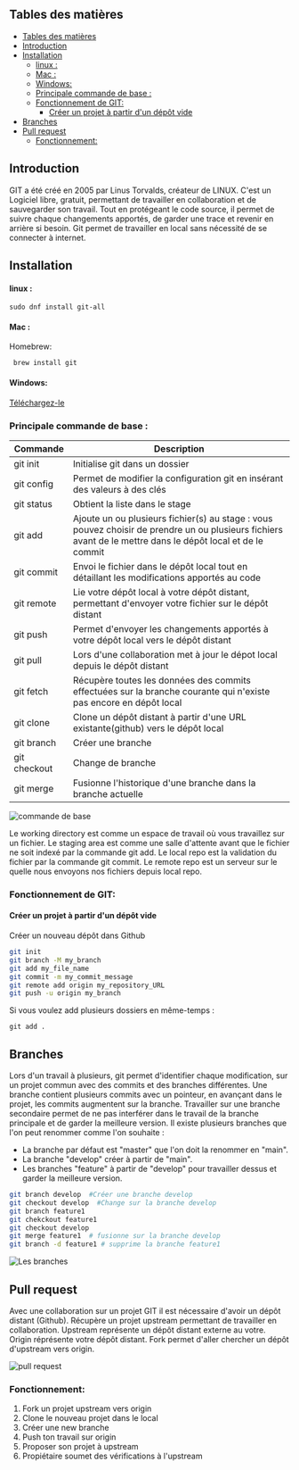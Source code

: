 ## Tables des matières
<!-- TOC -->
- [Tables des matières](#tables-des-matières)
- [Introduction](#introduction)
- [Installation ](#installation-)
    - [linux :](#linux-)
    - [Mac :](#mac-)
    - [Windows:](#windows)
  - [Principale commande de base :](#principale-commande-de-base-)
  - [Fonctionnement de GIT: ](#fonctionnement-de-git-)
    - [Créer un projet à partir d'un dépôt vide](#créer-un-projet-à-partir-dun-dépôt-vide)
- [Branches](#branches)
- [Pull request ](#pull-request-)
  - [Fonctionnement:](#fonctionnement)
<!-- TOC -->

## Introduction<a name="Introduction"></a>
GIT a été créé en 2005 par Linus Torvalds, créateur de LINUX. 
C'est un Logiciel libre, gratuit, permettant de travailler en collaboration et de sauvegarder son travail. Tout en protégeant le code source, il permet de suivre chaque changements apportés, de garder une trace et revenir en arrière si besoin.
Git permet de travailler en local sans nécessité de se connecter à internet. 
  


## Installation <a name="Installation"></a>
#### linux : 
```
sudo dnf install git-all
```
#### Mac : 
  Homebrew:
 ```
  brew install git
 ```
#### Windows: 
[Téléchargez-le](https://git-scm.com/download/win)

### Principale commande de base : 

| Commande     | Description                                                                                                                                                 |
| ------------ | ----------------------------------------------------------------------------------------------------------------------------------------------------------- |
| git init     | Initialise git dans un dossier                                                                                                                              |
| git config   | Permet de modifier la configuration git en insérant des valeurs à des clés                                                                                  |
| git status   | Obtient la liste dans le stage                                                                                                                              |
| git add      | Ajoute un ou plusieurs fichier(s) au stage : vous pouvez choisir de prendre un ou plusieurs fichiers avant de le mettre dans le dépôt local et de le commit |
| git commit   | Envoi le fichier dans le dépôt local tout en détaillant les modifications apportés au code                                                                  |
| git remote   | Lie votre dépôt local à votre dépôt distant, permettant d'envoyer votre fichier sur le dépôt distant                                                        |
| git push     | Permet d'envoyer les changements apportés à votre dépôt local vers le dépôt distant                                                                         |
| git pull     | Lors d'une collaboration met à jour le dépot local depuis le dépôt distant                                                                                  |
| git fetch    | Récupère toutes les données des commits effectuées sur la branche courante qui n'existe pas encore en dépôt local                                           |
| git clone    | Clone un dépôt distant à partir d'une URL existante(github) vers le dépôt local                                                                             |
| git branch   | Créer une branche                                                                                                                                           |
| git checkout | Change de branche                                                                                                                                           |
| git merge    | Fusionne l'historique d'une branche dans la branche actuelle                                                                                                |

![commande de base ](https://blog.freelancerepublik.com/wp-content/uploads/2021/12/Git-Architechture.png)

Le working directory est comme un espace de travail où vous travaillez sur un fichier.
Le staging area est comme une salle d'attente avant que le fichier ne soit indexé par la commande git add.
Le local repo est la validation du fichier par la commande git commit.
Le remote repo est un serveur sur le quelle nous envoyons nos fichiers depuis local repo.
### Fonctionnement de GIT: <a name="#Commande"></a>

#### Créer un projet à partir d'un dépôt vide
 Créer un nouveau dépôt dans Github
```sh
git init 
git branch -M my_branch
git add my_file_name
git commit -m my_commit_message
git remote add origin my_repository_URL
git push -u origin my_branch
```
Si vous voulez add plusieurs dossiers en même-temps :
```
git add .
```
## Branches 
Lors d'un travail à plusieurs, git permet d'identifier chaque modification, sur un projet commun avec des commits et des branches différentes.
Une branche contient plusieurs commits avec un pointeur, en avançant dans le projet, les commits augmentent sur la branche. 
Travailler sur une branche secondaire permet de ne pas interférer dans le travail de la branche principale et de garder la meilleure version.
Il existe plusieurs branches que l'on peut renommer comme l'on souhaite :  
- La branche par défaut est "master" que l'on doit la renommer en "main". 
- La branche "develop" créer à partir de "main".
- Les branches "feature" à partir de "develop" pour travailler dessus et garder la meilleure version. 
 

```sh
git branch develop  #Créer une branche develop
git checkout develop  #Change sur la branche develop
git branch feature1 
git chekckout feature1 
git checkout develop 
git merge feature1  # fusionne sur la branche develop
git branch -d feature1 # supprime la branche feature1
```
![Les branches](https://uploads.sitepoint.com/wp-content/uploads/2019/06/155993572204-gitflow.png)

## Pull request <a name="#Commande"></a>
Avec une collaboration sur un projet GIT il est nécessaire d'avoir un dépôt distant (Github).
Récupère un projet upstream permettant de travailler en collaboration.
Upstream représente un dépôt distant externe au votre.
Origin réprésente votre dépôt distant.
Fork permet d'aller chercher un dépôt d'upstream vers origin.

![pull request](https://devopscube.com/wp-content/uploads/2021/02/git-forked-upstream-min.png.webp)

### Fonctionnement:
1) Fork un projet upstream vers origin
2) Clone le nouveau projet dans le local
3) Créer une new branche
4) Push ton travail sur origin
5) Proposer son projet à upstream
6) Propiétaire soumet des vérifications à l'upstream